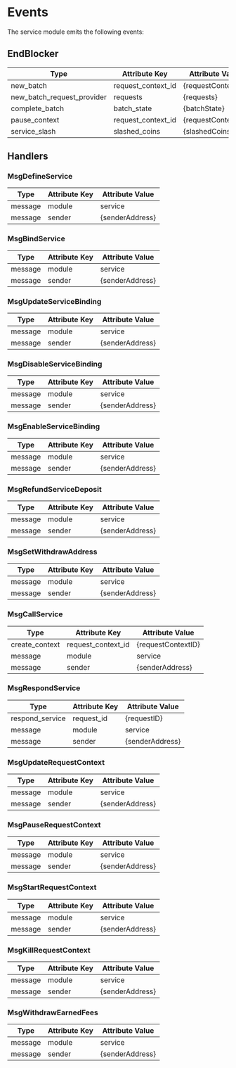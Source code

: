 <!--
order: 3
-->

# Events

The service module emits the following events:

## EndBlocker

| Type                       | Attribute Key      | Attribute Value    |
| -------------------------- | ------------------ | ------------------ |
| new_batch                  | request_context_id | {requestContextID} |
| new_batch_request_provider | requests           | {requests}         |
| complete_batch             | batch_state        | {batchState}       |
| pause_context              | request_context_id | {requestContextID} |
| service_slash              | slashed_coins      | {slashedCoins}     |

## Handlers

### MsgDefineService

| Type    | Attribute Key | Attribute Value |
| ------- | ------------- | --------------- |
| message | module        | service         |
| message | sender        | {senderAddress} |

### MsgBindService

| Type    | Attribute Key | Attribute Value |
| ------- | ------------- | --------------- |
| message | module        | service         |
| message | sender        | {senderAddress} |

### MsgUpdateServiceBinding

| Type    | Attribute Key | Attribute Value |
| ------- | ------------- | --------------- |
| message | module        | service         |
| message | sender        | {senderAddress} |

### MsgDisableServiceBinding

| Type    | Attribute Key | Attribute Value |
| ------- | ------------- | --------------- |
| message | module        | service         |
| message | sender        | {senderAddress} |

### MsgEnableServiceBinding

| Type    | Attribute Key | Attribute Value |
| ------- | ------------- | --------------- |
| message | module        | service         |
| message | sender        | {senderAddress} |

### MsgRefundServiceDeposit

| Type    | Attribute Key | Attribute Value |
| ------- | ------------- | --------------- |
| message | module        | service         |
| message | sender        | {senderAddress} |

### MsgSetWithdrawAddress

| Type    | Attribute Key | Attribute Value |
| ------- | ------------- | --------------- |
| message | module        | service         |
| message | sender        | {senderAddress} |

### MsgCallService

| Type           | Attribute Key      | Attribute Value    |
| -------------- | ------------------ | ------------------ |
| create_context | request_context_id | {requestContextID} |
| message        | module             | service            |
| message        | sender             | {senderAddress}    |

### MsgRespondService

| Type            | Attribute Key | Attribute Value |
| --------------- | ------------- | --------------- |
| respond_service | request_id    | {requestID}     |
| message         | module        | service         |
| message         | sender        | {senderAddress} |

### MsgUpdateRequestContext

| Type    | Attribute Key | Attribute Value |
| ------- | ------------- | --------------- |
| message | module        | service         |
| message | sender        | {senderAddress} |

### MsgPauseRequestContext

| Type    | Attribute Key | Attribute Value |
| ------- | ------------- | --------------- |
| message | module        | service         |
| message | sender        | {senderAddress} |

### MsgStartRequestContext

| Type    | Attribute Key | Attribute Value |
| ------- | ------------- | --------------- |
| message | module        | service         |
| message | sender        | {senderAddress} |

### MsgKillRequestContext

| Type    | Attribute Key | Attribute Value |
| ------- | ------------- | --------------- |
| message | module        | service         |
| message | sender        | {senderAddress} |

### MsgWithdrawEarnedFees

| Type    | Attribute Key | Attribute Value |
| ------- | ------------- | --------------- |
| message | module        | service         |
| message | sender        | {senderAddress} |
